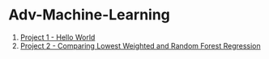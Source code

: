 # Adv-Machine-Learning

1. [Project 1 - Hello World](https://csstarfish.github.io/Hello-World/)
2. [Project 2 - Comparing Lowest Weighted and Random Forest Regression](https://csstarfish.github.io/Adv-Machine-Learning/Project2)
